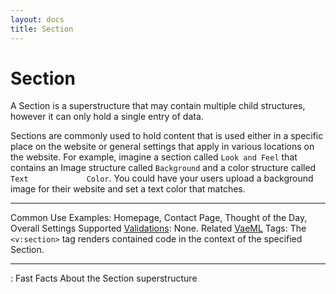 ```yaml
---
layout: docs
title: Section
---
```


# Section

A Section is a superstructure that may contain multiple child
structures, however it can only hold a single entry of data.

Sections are commonly used to hold content that is used either in a
specific place on the website or general settings that apply in various
locations on the website. For example, imagine a section called
`Look and Feel` that contains an Image structure called `Background` and
a color structure called `Text             Color`. You could have your
users upload a background image for their website and set a text color
that matches.

  ---------------------------------------- ---------------------------------------------------------------------------------------
  Common Use Examples:                     Homepage, Contact Page, Thought of the Day, Overall Settings
  Supported [Validations](#validations):   None.
  Related [VaeML](#vaeml) Tags:            The `<v:section>` tag renders contained code in the context of the specified Section.
  ---------------------------------------- ---------------------------------------------------------------------------------------

  : Fast Facts About the Section superstructure


